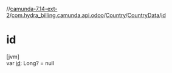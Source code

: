 //[camunda-7.14-ext-2](../../../../index.md)/[com.hydra_billing.camunda.api.odoo](../../index.md)/[Country](../index.md)/[CountryData](index.md)/[id](id.md)

# id

[jvm]\
var [id](id.md): Long? = null
